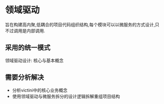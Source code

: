 # 领域驱动

旨在构建高内聚,低耦合的项目代码组织结构,每个模块可以以微服务的方式设计,只不过调用是内部调用.

## 采用的统一模式

领域驱动设计: 核心与基本概念

## 需要分析解决

* 分析victini中的核心业务概念
* 使用领域驱动与微服务拆分的设计逻辑拆解重组项目结构

